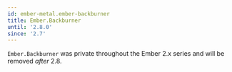 ```yaml
---
id: ember-metal.ember-backburner
title: Ember.Backburner
until: '2.8.0'
since: '2.7'
---
```


`Ember.Backburner` was private throughout the Ember 2.x series and will be
removed _after_ 2.8.
